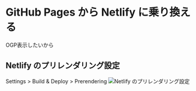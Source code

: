# GitHub Pages から Netlify に乗り換える
OGP表示したいから

## Netlify のプリレンダリング設定
Settings > Build & Deploy > Prerendering
![Netlify のプリレンダリング設定](/assets/img/2021/04/21/1.png "Netlify のプリレンダリング設定")
